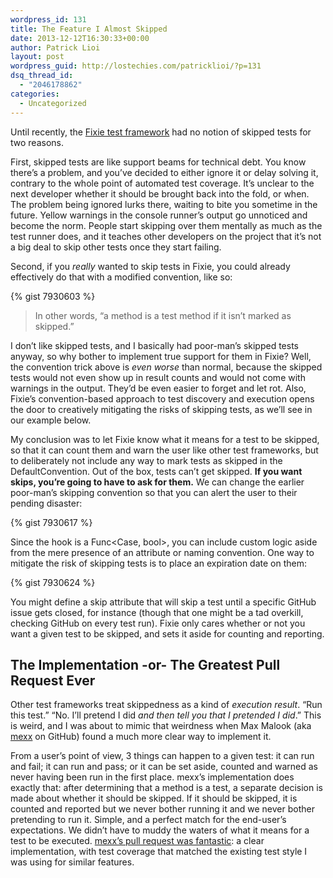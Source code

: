 ```yaml
---
wordpress_id: 131
title: The Feature I Almost Skipped
date: 2013-12-12T16:30:33+00:00
author: Patrick Lioi
layout: post
wordpress_guid: http://lostechies.com/patricklioi/?p=131
dsq_thread_id:
  - "2046178862"
categories:
  - Uncategorized
---
```

Until recently, the [Fixie test framework](https://github.com/plioi/fixie) had no notion of skipped tests for two reasons.

First, skipped tests are like support beams for technical debt. You know there&#8217;s a problem, and you&#8217;ve decided to either ignore it or delay solving it, contrary to the whole point of automated test coverage. It&#8217;s unclear to the next developer whether it should be brought back into the fold, or when. The problem being ignored lurks there, waiting to bite you sometime in the future. Yellow warnings in the console runner&#8217;s output go unnoticed and become the norm. People start skipping over them mentally as much as the test runner does, and it teaches other developers on the project that it&#8217;s not a big deal to skip other tests once they start failing.

Second, if you _really_ wanted to skip tests in Fixie, you could already effectively do that with a modified convention, like so:

{% gist 7930603 %}

> In other words, &#8220;a method is a test method if it isn&#8217;t marked as skipped.&#8221;

I don&#8217;t like skipped tests, and I basically had poor-man&#8217;s skipped tests anyway, so why bother to implement true support for them in Fixie? Well, the convention trick above is _even worse_ than normal, because the skipped tests would not even show up in result counts and would not come with warnings in the output. They&#8217;d be even easier to forget and let rot. Also, Fixie&#8217;s convention-based approach to test discovery and execution opens the door to creatively mitigating the risks of skipping tests, as we&#8217;ll see in our example below.

My conclusion was to let Fixie know what it means for a test to be skipped, so that it can count them and warn the user like other test frameworks, but to deliberately not include any way to mark tests as skipped in the DefaultConvention. Out of the box, tests can&#8217;t get skipped. **If you want skips, you&#8217;re going to have to ask for them.** We can change the earlier poor-man&#8217;s skipping convention so that you can alert the user to their pending disaster:

{% gist 7930617 %}

Since the hook is a Func<Case, bool>, you can include custom logic aside from the mere presence of an attribute or naming convention. One way to mitigate the risk of skipping tests is to place an expiration date on them:

{% gist 7930624 %}

You might define a skip attribute that will skip a test until a specific GitHub issue gets closed, for instance (though that one might be a tad overkill, checking GitHub on every test run). Fixie only cares whether or not you want a given test to be skipped, and sets it aside for counting and reporting.

## The Implementation -or- The Greatest Pull Request Ever

Other test frameworks treat skippedness as a kind of _execution result_. &#8220;Run this test.&#8221; &#8220;No. I&#8217;ll pretend I did _and then tell you that I pretended I did_.&#8221; This is weird, and I was about to mimic that weirdness when Max Malook (aka [mexx](https://github.com/mexx) on GitHub) found a much more clear way to implement it.

From a user&#8217;s point of view, 3 things can happen to a given test: it can run and fail; it can run and pass; or it can be set aside, counted and warned as never having been run in the first place. mexx&#8217;s implementation does exactly that: after determining that a method is a test, a separate decision is made about whether it should be skipped. If it should be skipped, it is counted and reported but we never bother running it and we never bother pretending to run it. Simple, and a perfect match for the end-user&#8217;s expectations. We didn&#8217;t have to muddy the waters of what it means for a test to be executed. [mexx&#8217;s pull request was fantastic](https://github.com/plioi/fixie/pull/24/files): a clear implementation, with test coverage that matched the existing test style I was using for similar features.
